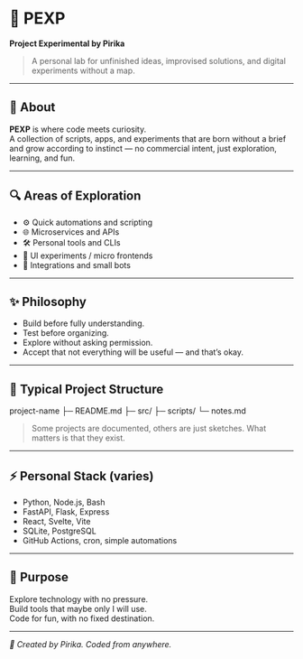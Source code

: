 # 🧬 PEXP

**Project Experimental by Pirika**

> A personal lab for unfinished ideas, improvised solutions, and digital experiments without a map.

---

## 🧪 About

**PEXP** is where code meets curiosity.  
A collection of scripts, apps, and experiments that are born without a brief and grow according to instinct — no commercial intent, just exploration, learning, and fun.

---

## 🔍 Areas of Exploration

- ⚙️ Quick automations and scripting  
- 🌐 Microservices and APIs  
- 🛠️ Personal tools and CLIs  
- 🎨 UI experiments / micro frontends  
- 🔁 Integrations and small bots  

---

## ✨ Philosophy

- Build before fully understanding.  
- Test before organizing.  
- Explore without asking permission.  
- Accept that not everything will be useful — and that’s okay.

---

## 📂 Typical Project Structure

project-name
├─ README.md
├─ src/
├─ scripts/
└─ notes.md

> Some projects are documented, others are just sketches. What matters is that they exist.

---

## ⚡ Personal Stack (varies)

- Python, Node.js, Bash  
- FastAPI, Flask, Express  
- React, Svelte, Vite  
- SQLite, PostgreSQL  
- GitHub Actions, cron, simple automations  

---

## 🧭 Purpose

Explore technology with no pressure.  
Build tools that maybe only I will use.  
Code for fun, with no fixed destination.

---

_🧬 Created by Pirika. Coded from anywhere._
